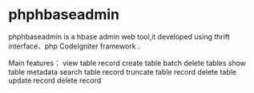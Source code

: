 phphbaseadmin
=============

phphbaseadmin is a hbase admin web tool,it developed using thrift interface、php CodeIgniter framework .

Main features：
     view table record
     create table
     batch delete tables
     show table metadata
     search table record
     truncate table record
     delete table   
     update record
     delete record
     

